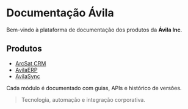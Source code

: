 # Documentação Ávila

Bem-vindo à plataforma de documentação dos produtos da **Ávila Inc**.

## Produtos
- [ArcSat CRM](https://arcsat.com.br)
- [AvilaERP](https://avilaops.com)
- [AvilaSync](https://avila.inc)

Cada módulo é documentado com guias, APIs e histórico de versões.

> Tecnologia, automação e integração corporativa.